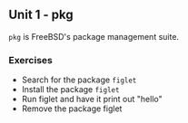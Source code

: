 Unit 1 - pkg
---

`pkg` is FreeBSD's package management suite.

### **Exercises**

  * Search for the package `figlet`
  * Install the package `figlet`
  * Run figlet and have it print out "hello"
  * Remove the package figlet
